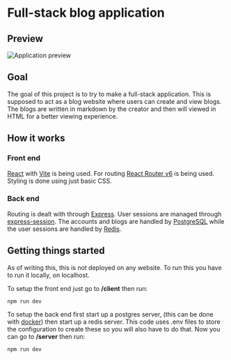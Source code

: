 # Full-stack blog application

## Preview

![Application preview](preview.gif)

## Goal

The goal of this project is to try to make a full-stack application. This is supposed to act as a blog website where users can create and view blogs.
The blogs are written in markdown by the creator and then will viewed in HTML for a better viewing experience.

## How it works

### Front end

[React](https://react.dev) with [Vite](https://react.dev) is being used. For routing [React Router v6](https://reactrouter.com/en/main) is being used.
Styling is done using just basic CSS.

### Back end

Routing is dealt with through [Express](https://expressjs.com). User sessions are managed through [express-session](https://www.npmjs.com/package/express-session).
The accounts and blogs are handled by [PostgreSQL](https://www.postgresql.org) while the user sessions are handled by [Redis](https://redis.io).

## Getting things started

As of writing this, this is not deployed on any website. To run this you have to run it locally, on localhost.

To setup the front end just go to **/client** then run:

```
npm run dev
```

To setup the back end first start up a postgres server, (this can be done with [docker](https://hub.docker.com/_/postgres))
then start up a redis server. This code uses .env files to store the configuration to create these so you will also have to do that.
Now you can go to **/server** then run:

```
npm run dev
```
